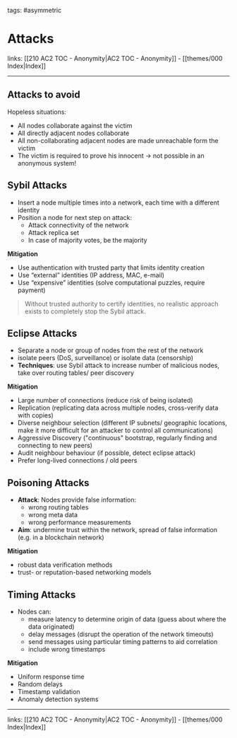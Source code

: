 tags: #asymmetric 

# Attacks

links: [[210 AC2 TOC - Anonymity|AC2 TOC - Anonymity]] - [[themes/000 Index|Index]]

---

## Attacks to avoid

Hopeless situations:

- All nodes collaborate against the victim
- All directly adjacent nodes collaborate
- All non-collaborating adjacent nodes are made unreachable form the victim
- The victim is required to prove his innocent $\rightarrow$ not possible in an anonymous system!

## Sybil Attacks

- Insert a node multiple times into a network, each time with a different identity
- Position a node for next step on attack:
	- Attack connectivity of the network
	- Attack replica set
	- In case of majority votes, be the majority

**Mitigation**

- Use authentication with trusted party that limits identity creation
- Use “external” identities (IP address, MAC, e-mail)
- Use “expensive” identities (solve computational puzzles, require payment)

> Without trusted authority to certify identities, no realistic approach exists to completely stop the Sybil attack.

## Eclipse Attacks

- Separate a node or group of nodes from the rest of the network
- isolate peers (DoS, surveillance) or isolate data (censorship)
- **Techniques**: use Sybil attack to increase number of malicious nodes, take over routing tables/ peer discovery

**Mitigation**

- Large number of connections (reduce risk of being isolated)
- Replication (replicating data across multiple nodes, cross-verify data with copies)
- Diverse neighbour selection (different IP subnets/ geographic locations, make it more difficult for an attacker to control all communications)
- Aggressive Discovery ("continuous" bootstrap, regularly finding and connecting to new peers)
- Audit neighbour behaviour (if possible, detect eclipse attack)
- Prefer long-lived connections / old peers

## Poisoning Attacks

- **Attack**: Nodes provide false information:
	- wrong routing tables
	- wrong meta data
	- wrong performance measurements
- **Aim**: undermine trust within the network, spread of false information (e.g. in a blockchain network)

**Mitigation**

- robust data verification methods
- trust- or reputation-based networking models

## Timing Attacks

- Nodes can:
	- measure latency to determine origin of data (guess about where the data originated)
	- delay messages (disrupt the operation of the network timeouts)
	- send messages using particular timing patterns to aid correlation
	- include wrong timestamps

**Mitigation**

- Uniform response time
- Random delays
- Timestamp validation
- Anomaly detection systems

---
links: [[210 AC2 TOC - Anonymity|AC2 TOC - Anonymity]] - [[themes/000 Index|Index]]